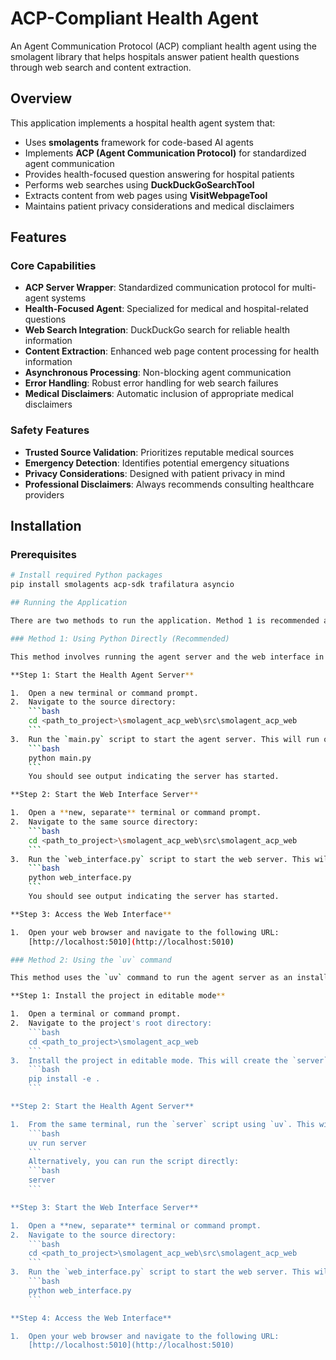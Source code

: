 # ACP-Compliant Health Agent

An Agent Communication Protocol (ACP) compliant health agent using the smolagent library that helps hospitals answer patient health questions through web search and content extraction.

## Overview

This application implements a hospital health agent system that:

- Uses **smolagents** framework for code-based AI agents
- Implements **ACP (Agent Communication Protocol)** for standardized agent communication
- Provides health-focused question answering for hospital patients
- Performs web searches using **DuckDuckGoSearchTool**
- Extracts content from web pages using **VisitWebpageTool**
- Maintains patient privacy considerations and medical disclaimers

## Features

### Core Capabilities
- **ACP Server Wrapper**: Standardized communication protocol for multi-agent systems
- **Health-Focused Agent**: Specialized for medical and hospital-related questions
- **Web Search Integration**: DuckDuckGo search for reliable health information
- **Content Extraction**: Enhanced web page content processing for health information
- **Asynchronous Processing**: Non-blocking agent communication
- **Error Handling**: Robust error handling for web search failures
- **Medical Disclaimers**: Automatic inclusion of appropriate medical disclaimers

### Safety Features
- **Trusted Source Validation**: Prioritizes reputable medical sources
- **Emergency Detection**: Identifies potential emergency situations
- **Privacy Considerations**: Designed with patient privacy in mind
- **Professional Disclaimers**: Always recommends consulting healthcare providers

## Installation

### Prerequisites
```bash
# Install required Python packages
pip install smolagents acp-sdk trafilatura asyncio

## Running the Application

There are two methods to run the application. Method 1 is recommended as it is more straightforward.

### Method 1: Using Python Directly (Recommended)

This method involves running the agent server and the web interface in two separate terminals.

**Step 1: Start the Health Agent Server**

1.  Open a new terminal or command prompt.
2.  Navigate to the source directory:
    ```bash
    cd <path_to_project>\smolagent_acp_web\src\smolagent_acp_web
    ```
3.  Run the `main.py` script to start the agent server. This will run on port 8000.
    ```bash
    python main.py
    ```
    You should see output indicating the server has started.

**Step 2: Start the Web Interface Server**

1.  Open a **new, separate** terminal or command prompt.
2.  Navigate to the same source directory:
    ```bash
    cd <path_to_project>\smolagent_acp_web\src\smolagent_acp_web
    ```
3.  Run the `web_interface.py` script to start the web server. This will run on port 5010.
    ```bash
    python web_interface.py
    ```
    You should see output indicating the server has started.

**Step 3: Access the Web Interface**

1.  Open your web browser and navigate to the following URL:
    [http://localhost:5010](http://localhost:5010)

### Method 2: Using the `uv` command

This method uses the `uv` command to run the agent server as an installed script.

**Step 1: Install the project in editable mode**

1.  Open a terminal or command prompt.
2.  Navigate to the project's root directory:
    ```bash
    cd <path_to_project>\smolagent_acp_web
    ```
3.  Install the project in editable mode. This will create the `server` script in your virtual environment.
    ```bash
    pip install -e .
    ```

**Step 2: Start the Health Agent Server**

1.  From the same terminal, run the `server` script using `uv`. This will run on port 8000.
    ```bash
    uv run server
    ```
    Alternatively, you can run the script directly:
    ```bash
    server
    ```

**Step 3: Start the Web Interface Server**

1.  Open a **new, separate** terminal or command prompt.
2.  Navigate to the source directory:
    ```bash
    cd <path_to_project>\smolagent_acp_web\src\smolagent_acp_web
    ```
3.  Run the `web_interface.py` script to start the web server. This will run on port 5010.
    ```bash
    python web_interface.py
    ```

**Step 4: Access the Web Interface**

1.  Open your web browser and navigate to the following URL:
    [http://localhost:5010](http://localhost:5010)